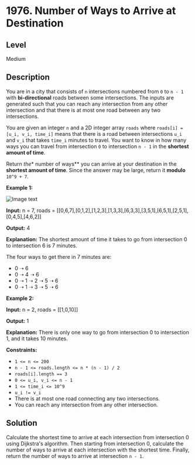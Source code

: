 # 1976. Number of Ways to Arrive at Destination
## Level
Medium

## Description
You are in a city that consists of `n` intersections numbered from `0` to `n - 1` with **bi-directional** roads between some intersections. The inputs are generated such that you can reach any intersection from any other intersection and that there is at most one road between any two intersections.

You are given an integer `n` and a 2D integer array `roads` where `roads[i] = [u_i, v_i, time_i]` means that there is a road between intersections `u_i` and `v_i` that takes `time_i` minutes to travel. You want to know in how many ways you can travel from intersection `0` to intersection `n - 1` in the **shortest amount of time**.

Return *the** number of ways** you can arrive at your destination in the **shortest amount of time**. Since the answer may be large, return it **modulo** `10^9 + 7`.

**Example 1:**

![Image text](https://assets.leetcode.com/uploads/2021/07/17/graph2.png)

**Input:** n = 7, roads = [[0,6,7],[0,1,2],[1,2,3],[1,3,3],[6,3,3],[3,5,1],[6,5,1],[2,5,1],[0,4,5],[4,6,2]]

**Output:** 4

**Explanation:** The shortest amount of time it takes to go from intersection 0 to intersection 6 is 7 minutes.

The four ways to get there in 7 minutes are:
- 0 ➝ 6
- 0 ➝ 4 ➝ 6
- 0 ➝ 1 ➝ 2 ➝ 5 ➝ 6
- 0 ➝ 1 ➝ 3 ➝ 5 ➝ 6

**Example 2:**

**Input:** n = 2, roads = [[1,0,10]]

**Output:** 1

**Explanation:** There is only one way to go from intersection 0 to intersection 1, and it takes 10 minutes.

**Constraints:**

* `1 <= n <= 200`
* `n - 1 <= roads.length <= n * (n - 1) / 2`
* `roads[i].length == 3`
* `0 <= u_i, v_i <= n - 1`
* `1 <= time_i <= 10^9`
* `u_i != v_i`
* There is at most one road connecting any two intersections.
* You can reach any intersection from any other intersection.

## Solution
Calculate the shortest time to arrive at each intersection from intersection 0 using Dijkstra's algorithm. Then starting from intersection 0, calculate the number of ways to arrive at each intersection with the shortest time. Finally, return the number of ways to arrive at intersection `n - 1`.
